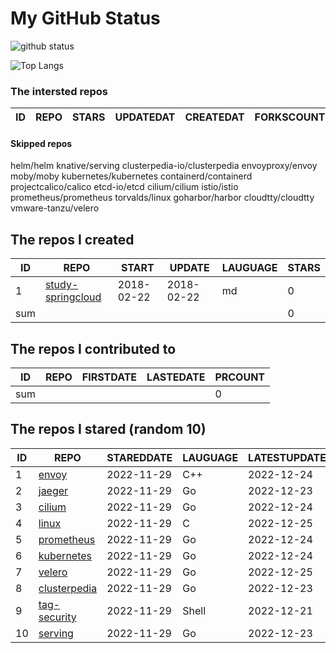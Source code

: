 # My GitHub Status

<img src="https://github-readme-stats-1.yihong0618.vercel.app/api?username=daoqingniu&show_icons=true&&&hide_title=true&count_private=true" alt="github status" />

![Top Langs](https://github-readme-stats-1.yihong0618.vercel.app/api/top-langs/?username=daoqingniu&layout=compact)

<!--START_SECTION:github_repos-->
### The intersted repos
| ID | REPO | STARS | UPDATEDAT | CREATEDAT | FORKSCOUNT | DESCRIPTIONS |
|----|------|-------|-----------|-----------|------------|--------------|



#### Skipped repos
helm/helm
knative/serving
clusterpedia-io/clusterpedia
envoyproxy/envoy
moby/moby
kubernetes/kubernetes
containerd/containerd
projectcalico/calico
etcd-io/etcd
cilium/cilium
istio/istio
prometheus/prometheus
torvalds/linux
goharbor/harbor
cloudtty/cloudtty
vmware-tanzu/velero<!--END_SECTION:github_repos-->

<!--START_SECTION:my_github-->
## The repos I created
| ID  |                                 REPO                                 |   START    |   UPDATE   | LAUGUAGE | STARS |
|-----|----------------------------------------------------------------------|------------|------------|----------|-------|
|   1 | [study-springcloud](https://github.com/daoqingniu/study-springcloud) | 2018-02-22 | 2018-02-22 | md       |     0 |
| sum |                                                                      |            |            |          |     0 |

## The repos I contributed to
| ID  | REPO | FIRSTDATE | LASTEDATE | PRCOUNT |
|-----|------|-----------|-----------|---------|
| sum |      |           |           |       0 |

## The repos I stared (random 10)
| ID |                              REPO                               | STAREDDATE | LAUGUAGE | LATESTUPDATE |
|----|-----------------------------------------------------------------|------------|----------|--------------|
|  1 | [envoy](https://github.com/envoyproxy/envoy)                    | 2022-11-29 | C++      | 2022-12-24   |
|  2 | [jaeger](https://github.com/jaegertracing/jaeger)               | 2022-11-29 | Go       | 2022-12-23   |
|  3 | [cilium](https://github.com/cilium/cilium)                      | 2022-11-29 | Go       | 2022-12-24   |
|  4 | [linux](https://github.com/torvalds/linux)                      | 2022-11-29 | C        | 2022-12-25   |
|  5 | [prometheus](https://github.com/prometheus/prometheus)          | 2022-11-29 | Go       | 2022-12-24   |
|  6 | [kubernetes](https://github.com/kubernetes/kubernetes)          | 2022-11-29 | Go       | 2022-12-24   |
|  7 | [velero](https://github.com/vmware-tanzu/velero)                | 2022-11-29 | Go       | 2022-12-25   |
|  8 | [clusterpedia](https://github.com/clusterpedia-io/clusterpedia) | 2022-11-29 | Go       | 2022-12-23   |
|  9 | [tag-security](https://github.com/cncf/tag-security)            | 2022-11-29 | Shell    | 2022-12-21   |
| 10 | [serving](https://github.com/knative/serving)                   | 2022-11-29 | Go       | 2022-12-23   |

<!--END_SECTION:my_github-->

